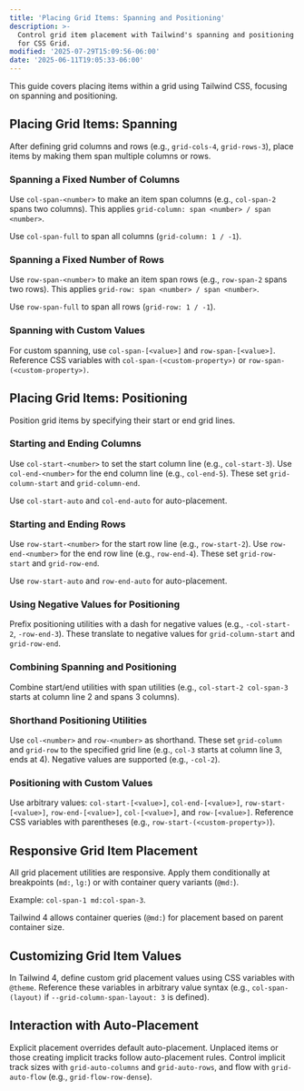```yaml
---
title: 'Placing Grid Items: Spanning and Positioning'
description: >-
  Control grid item placement with Tailwind's spanning and positioning utilities
  for CSS Grid.
modified: '2025-07-29T15:09:56-06:00'
date: '2025-06-11T19:05:33-06:00'
---
```


This guide covers placing items within a grid using Tailwind CSS, focusing on spanning and positioning.

## Placing Grid Items: Spanning

After defining grid columns and rows (e.g., `grid-cols-4`, `grid-rows-3`), place items by making them span multiple columns or rows.

### Spanning a Fixed Number of Columns

Use `col-span-<number>` to make an item span columns (e.g., `col-span-2` spans two columns). This applies `grid-column: span <number> / span <number>`.

Use `col-span-full` to span all columns (`grid-column: 1 / -1`).

### Spanning a Fixed Number of Rows

Use `row-span-<number>` to make an item span rows (e.g., `row-span-2` spans two rows). This applies `grid-row: span <number> / span <number>`.

Use `row-span-full` to span all rows (`grid-row: 1 / -1`).

### Spanning with Custom Values

For custom spanning, use `col-span-[<value>]` and `row-span-[<value>]`. Reference CSS variables with `col-span-(<custom-property>)` or `row-span-(<custom-property>)`.

## Placing Grid Items: Positioning

Position grid items by specifying their start or end grid lines.

### Starting and Ending Columns

Use `col-start-<number>` to set the start column line (e.g., `col-start-3`). Use `col-end-<number>` for the end column line (e.g., `col-end-5`). These set `grid-column-start` and `grid-column-end`.

Use `col-start-auto` and `col-end-auto` for auto-placement.

### Starting and Ending Rows

Use `row-start-<number>` for the start row line (e.g., `row-start-2`). Use `row-end-<number>` for the end row line (e.g., `row-end-4`). These set `grid-row-start` and `grid-row-end`.

Use `row-start-auto` and `row-end-auto` for auto-placement.

### Using Negative Values for Positioning

Prefix positioning utilities with a dash for negative values (e.g., `-col-start-2`, `-row-end-3`). These translate to negative values for `grid-column-start` and `grid-row-end`.

### Combining Spanning and Positioning

Combine start/end utilities with span utilities (e.g., `col-start-2 col-span-3` starts at column line 2 and spans 3 columns).

### Shorthand Positioning Utilities

Use `col-<number>` and `row-<number>` as shorthand. These set `grid-column` and `grid-row` to the specified grid line (e.g., `col-3` starts at column line 3, ends at 4). Negative values are supported (e.g., `-col-2`).

### Positioning with Custom Values

Use arbitrary values: `col-start-[<value>]`, `col-end-[<value>]`, `row-start-[<value>]`, `row-end-[<value>]`, `col-[<value>]`, and `row-[<value>]`. Reference CSS variables with parentheses (e.g., `row-start-(<custom-property>)`).

## Responsive Grid Item Placement

All grid placement utilities are responsive. Apply them conditionally at breakpoints (`md:`, `lg:`) or with container query variants (`@md:`).

Example: `col-span-1 md:col-span-3`.

Tailwind 4 allows container queries (`@md:`) for placement based on parent container size.

## Customizing Grid Item Values

In Tailwind 4, define custom grid placement values using CSS variables with `@theme`. Reference these variables in arbitrary value syntax (e.g., `col-span-(layout)` if `--grid-column-span-layout: 3` is defined).

## Interaction with Auto-Placement

Explicit placement overrides default auto-placement. Unplaced items or those creating implicit tracks follow auto-placement rules. Control implicit track sizes with `grid-auto-columns` and `grid-auto-rows`, and flow with `grid-auto-flow` (e.g., `grid-flow-row-dense`).
